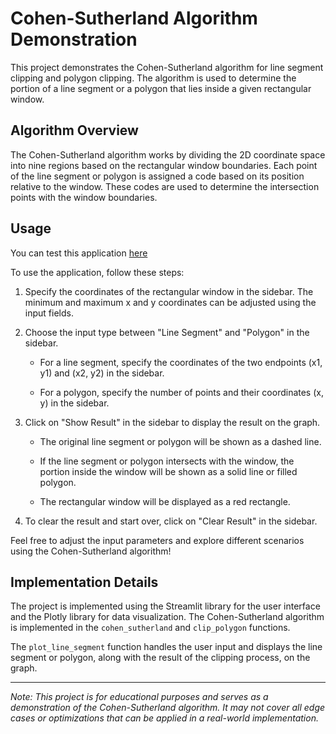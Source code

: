 # Cohen-Sutherland Algorithm Demonstration

This project demonstrates the Cohen-Sutherland algorithm for line segment clipping and polygon clipping. The algorithm is used to determine the portion of a line segment or a polygon that lies inside a given rectangular window.

## Algorithm Overview

The Cohen-Sutherland algorithm works by dividing the 2D coordinate space into nine regions based on the rectangular window boundaries. Each point of the line segment or polygon is assigned a code based on its position relative to the window. These codes are used to determine the intersection points with the window boundaries.

## Usage

You can test this application [here]()

To use the application, follow these steps:

1. Specify the coordinates of the rectangular window in the sidebar. The minimum and maximum x and y coordinates can be adjusted using the input fields.

2. Choose the input type between "Line Segment" and "Polygon" in the sidebar.

   - For a line segment, specify the coordinates of the two endpoints (x1, y1) and (x2, y2) in the sidebar.

   - For a polygon, specify the number of points and their coordinates (x, y) in the sidebar.

3. Click on "Show Result" in the sidebar to display the result on the graph.

   - The original line segment or polygon will be shown as a dashed line.

   - If the line segment or polygon intersects with the window, the portion inside the window will be shown as a solid line or filled polygon.

   - The rectangular window will be displayed as a red rectangle.

4. To clear the result and start over, click on "Clear Result" in the sidebar.

Feel free to adjust the input parameters and explore different scenarios using the Cohen-Sutherland algorithm!

## Implementation Details

The project is implemented using the Streamlit library for the user interface and the Plotly library for data visualization. The Cohen-Sutherland algorithm is implemented in the `cohen_sutherland` and `clip_polygon` functions.

The `plot_line_segment` function handles the user input and displays the line segment or polygon, along with the result of the clipping process, on the graph.

---

*Note: This project is for educational purposes and serves as a demonstration of the Cohen-Sutherland algorithm. It may not cover all edge cases or optimizations that can be applied in a real-world implementation.*